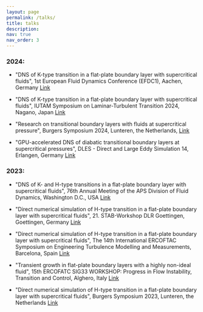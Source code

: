 ```yaml
---
layout: page
permalink: /talks/
title: talks
description: 
nav: true
nav_order: 3
---
```


### 2024:

- "DNS of K-type transition in a flat-plate boundary layer with supercritical fluids", 1st European Fluid Dynamics Conference (EFDC1), Aachen, Germany [Link](https://efdc1.de/)

- "DNS of K-type transition in a flat-plate boundary layer with supercritical fluids", IUTAM Symposium on Laminar-Turbulent Transition 2024, Nagano, Japan [Link](https://iutam2024transition.shinshu-u.ac.jp/)

- "Research on transitional boundary layers with fluids at supercritical pressure", Burgers Symposium 2024, Lunteren, the Netherlands, [Link](https://www.tudelft.nl/jmburgerscentrum)

- "GPU-accelerated DNS of diabatic transitional boundary layers at supercritical pressures", DLES - Direct and Large Eddy Simulation 14, Erlangen, Germany [Link](https://www.lstm.tf.fau.de/dles/)

### 2023:

- "DNS of K- and H-type transitions in a flat-plate boundary layer with supercritical fluids", 76th Annual Meeting of the APS Division of Fluid Dynamics, Washington D.C., USA [Link](https://www.2023apsdfd.org/)

- "Direct numerical simulation of H-type transition in a flat-plate boundary layer with supercritical fluids", 21. STAB-Workshop DLR Goettingen, Goettingen, Germany [Link](https://elib.dlr.de/200215/)

- "Direct numerical simulation of H-type transition in a flat-plate boundary layer with supercritical fluids", The 14th International ERCOFTAC Symposium on Engineering Turbulence Modelling and Measurements, Barcelona, Spain [Link](https://etmm.ercoftac.org/etmm/) 

- "Transient growth in flat-plate boundary layers with a highly non-ideal fluid", 15th ERCOFATC SIG33 WORKSHOP: Progress in Flow Instability, Transition and Control, Alghero, Italy [Link](https://www.ercoftac-sig33.conf.kth.se/)

- "Direct numerical simulation of H-type transition in a flat-plate boundary layer with supercritical fluids", Burgers Symposium 2023, Lunteren, the Netherlands [Link](https://www.tudelft.nl/jmburgerscentrum)

